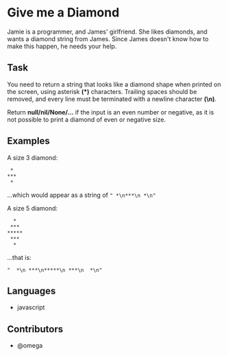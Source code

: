 # Give me a Diamond

Jamie is a programmer, and James' girlfriend. She likes diamonds, and wants a diamond string from James. Since James doesn't know how to make this happen, he needs your help.

## Task

You need to return a string that looks like a diamond shape when printed on the screen, using asterisk **(\*)** characters. Trailing spaces should be removed, and every line must be terminated with a newline character **(\n)**.

Return **null/nil/None/...** if the input is an even number or negative, as it is not possible to print a diamond of even or negative size.

## Examples

A size 3 diamond:

     *
    ***
     *

...which would appear as a string of `" *\n***\n *\n"`

A size 5 diamond:

      *
     ***
    *****
     ***
      *

...that is:

    "  *\n ***\n*****\n ***\n  *\n"

## Languages

- javascript

## Contributors

- @omega
